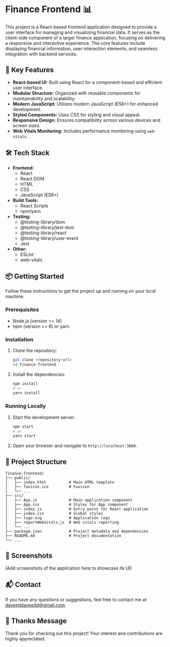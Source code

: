 # Finance Frontend 📊

This project is a React-based frontend application designed to provide a user interface for managing and visualizing financial data. It serves as the client-side component of a larger finance application, focusing on delivering a responsive and interactive experience. The core features include displaying financial information, user interaction elements, and seamless integration with backend services.

## 🚀 Key Features

*   **React-based UI:** Built using React for a component-based and efficient user interface.
*   **Modular Structure:** Organized with reusable components for maintainability and scalability.
*   **Modern JavaScript:** Utilizes modern JavaScript (ES6+) for enhanced development.
*   **Styled Components:** Uses CSS for styling and visual appeal.
*   **Responsive Design:** Ensures compatibility across various devices and screen sizes.
*   **Web Vitals Monitoring:** Includes performance monitoring using `web-vitals`.

## 🛠️ Tech Stack

*   **Frontend:**
    *   React
    *   React DOM
    *   HTML
    *   CSS
    *   JavaScript (ES6+)
*   **Build Tools:**
    *   React Scripts
    *   npm/yarn
*   **Testing:**
    *   @testing-library/dom
    *   @testing-library/jest-dom
    *   @testing-library/react
    *   @testing-library/user-event
    *   Jest
*   **Other:**
    *   ESLint
    *   web-vitals

## 📦 Getting Started

Follow these instructions to get the project up and running on your local machine.

### Prerequisites

*   Node.js (version >= 14)
*   npm (version >= 6) or yarn

### Installation

1.  Clone the repository:

    ```bash
    git clone <repository-url>
    cd finance-frontend
    ```

2.  Install the dependencies:

    ```bash
    npm install
    # or
    yarn install
    ```

### Running Locally

1.  Start the development server:

    ```bash
    npm start
    # or
    yarn start
    ```

2.  Open your browser and navigate to `http://localhost:3000`.

## 📂 Project Structure

```
finance-frontend/
├── public/
│   ├── index.html          # Main HTML template
│   ├── favicon.ico         # Favicon
│   └── ...
├── src/
│   ├── App.js              # Main application component
│   ├── App.css             # Styles for App component
│   ├── index.js            # Entry point for React application
│   ├── index.css           # Global styles
│   ├── logo.svg            # Application logo
│   ├── reportWebVitals.js  # Web vitals reporting
│   └── ...
├── package.json            # Project metadata and dependencies
├── README.md               # Project documentation
└── ...
```

## 📸 Screenshots

(Add screenshots of the application here to showcase its UI)


## 📬 Contact

If you have any questions or suggestions, feel free to contact me at [daveeddaveedd@gmail.com](mailto:daveeddaveedd@gmail.com).

## 💖 Thanks Message

Thank you for checking out this project! Your interest and contributions are highly appreciated.

